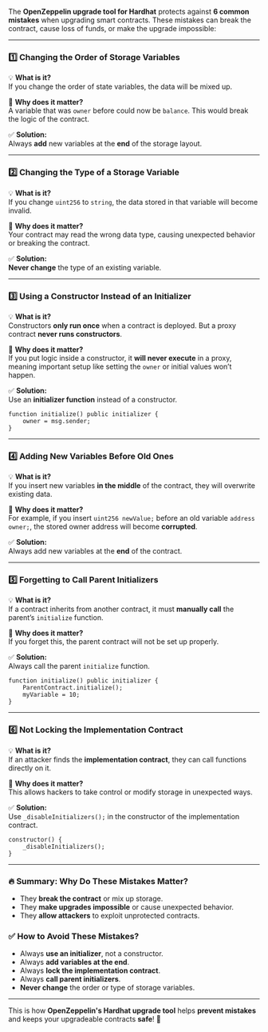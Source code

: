 The **OpenZeppelin upgrade tool for Hardhat** protects against **6 common mistakes** when upgrading smart contracts. These mistakes can break the contract, cause loss of funds, or make the upgrade impossible:

---

### **1️⃣ Changing the Order of Storage Variables**  
💡 **What is it?**  
If you change the order of state variables, the data will be mixed up.

🚨 **Why does it matter?**  
A variable that was `owner` before could now be `balance`. This would break the logic of the contract.

✅ **Solution:**  
Always **add** new variables at the **end** of the storage layout.

---

### **2️⃣ Changing the Type of a Storage Variable**  
💡 **What is it?**  
If you change `uint256` to `string`, the data stored in that variable will become invalid.

🚨 **Why does it matter?**  
Your contract may read the wrong data type, causing unexpected behavior or breaking the contract.

✅ **Solution:**  
**Never change** the type of an existing variable.

---

### **3️⃣ Using a Constructor Instead of an Initializer**  
💡 **What is it?**  
Constructors **only run once** when a contract is deployed. But a proxy contract **never runs constructors**.

🚨 **Why does it matter?**  
If you put logic inside a constructor, it **will never execute** in a proxy, meaning important setup like setting the `owner` or initial values won’t happen.

✅ **Solution:**  
Use an **initializer function** instead of a constructor.

```solidity
function initialize() public initializer { 
    owner = msg.sender; 
}
```

---

### **4️⃣ Adding New Variables Before Old Ones**  
💡 **What is it?**  
If you insert new variables **in the middle** of the contract, they will overwrite existing data.

🚨 **Why does it matter?**  
For example, if you insert `uint256 newValue;` before an old variable `address owner;`, the stored owner address will become **corrupted**.

✅ **Solution:**  
Always add new variables at the **end** of the contract.

---

### **5️⃣ Forgetting to Call Parent Initializers**  
💡 **What is it?**  
If a contract inherits from another contract, it must **manually call** the parent’s `initialize` function.

🚨 **Why does it matter?**  
If you forget this, the parent contract will not be set up properly.

✅ **Solution:**  
Always call the parent `initialize` function.

```solidity
function initialize() public initializer {
    ParentContract.initialize();
    myVariable = 10;
}
```

---

### **6️⃣ Not Locking the Implementation Contract**  
💡 **What is it?**  
If an attacker finds the **implementation contract**, they can call functions directly on it.

🚨 **Why does it matter?**  
This allows hackers to take control or modify storage in unexpected ways.

✅ **Solution:**  
Use `_disableInitializers();` in the constructor of the implementation contract.

```solidity
constructor() {
    _disableInitializers();
}
```

---

### **🔥 Summary: Why Do These Mistakes Matter?**
- They **break the contract** or mix up storage.
- They **make upgrades impossible** or cause unexpected behavior.
- They **allow attackers** to exploit unprotected contracts.

### **✅ How to Avoid These Mistakes?**
- Always **use an initializer**, not a constructor.
- Always **add variables at the end**.
- Always **lock the implementation contract**.
- Always **call parent initializers**.
- **Never change** the order or type of storage variables.

---

This is how **OpenZeppelin's Hardhat upgrade tool** helps **prevent mistakes** and keeps your upgradeable contracts **safe**! 🚀
